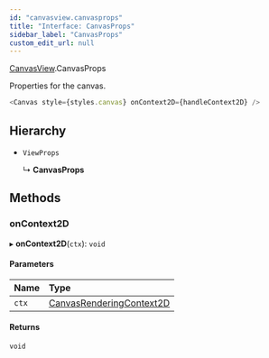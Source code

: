 ```yaml
---
id: "canvasview.canvasprops"
title: "Interface: CanvasProps"
sidebar_label: "CanvasProps"
custom_edit_url: null
---
```


[CanvasView](../modules/canvasview.md).CanvasProps

Properties for the canvas.

```typescript
<Canvas style={styles.canvas} onContext2D={handleContext2D} />
```

## Hierarchy

- `ViewProps`

  ↳ **CanvasProps**

## Methods

### onContext2D

▸ **onContext2D**(`ctx`): `void`

#### Parameters

| Name | Type |
| :------ | :------ |
| `ctx` | [CanvasRenderingContext2D](canvasview.canvasrenderingcontext2d.md) |

#### Returns

`void`
